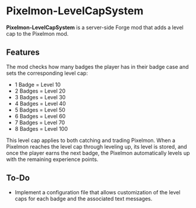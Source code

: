 ﻿# Pixelmon-LevelCapSystem

**Pixelmon-LevelCapSystem** is a server-side Forge mod that adds a level cap to the Pixelmon mod.

## Features

The mod checks how many badges the player has in their badge case and sets the corresponding level cap:

- 1 Badge = Level 10
- 2 Badges = Level 20
- 3 Badges = Level 30
- 4 Badges = Level 40
- 5 Badges = Level 50
- 6 Badges = Level 60
- 7 Badges = Level 70
- 8 Badges = Level 100

This level cap applies to both catching and trading Pixelmon. When a Pixelmon reaches the level cap through leveling up, its level is stored, and once the player earns the next badge, the Pixelmon automatically levels up with the remaining experience points.

## To-Do

- Implement a configuration file that allows customization of the level caps for each badge and the associated text messages.
